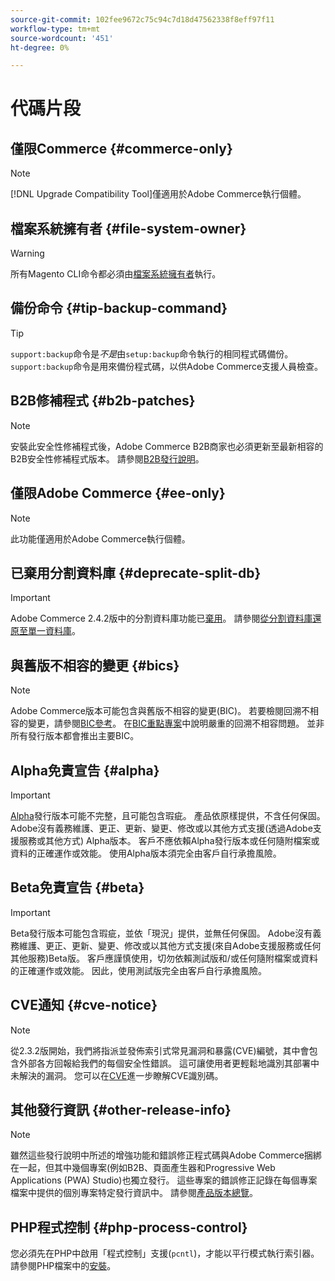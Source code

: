 ```yaml
---
source-git-commit: 102fee9672c75c94c7d18d47562338f8eff97f11
workflow-type: tm+mt
source-wordcount: '451'
ht-degree: 0%

---
```

# 代碼片段

## 僅限Commerce {#commerce-only}

>[!NOTE]
>
>[!DNL Upgrade Compatibility Tool]僅適用於Adobe Commerce執行個體。

<!-- Configuration guide snippets -->

## 檔案系統擁有者 {#file-system-owner}

>[!WARNING]
>
>所有Magento CLI命令都必須由[檔案系統擁有者](/help/configuration/cli/config-cli.md#prerequisites)執行。

## 備份命令 {#tip-backup-command}

>[!TIP]
>
>`support:backup`命令是&#x200B;_不是_&#x200B;由`setup:backup`命令執行的相同程式碼備份。 `support:backup`命令是用來備份程式碼，以供Adobe Commerce支援人員檢查。

## B2B修補程式 {#b2b-patches}

>[!NOTE]
>
>安裝此安全性修補程式後，Adobe Commerce B2B商家也必須更新至最新相容的B2B安全性修補程式版本。 請參閱[B2B發行說明](https://experienceleague.adobe.com/en/docs/commerce-admin/b2b/release-notes)。

## 僅限Adobe Commerce {#ee-only}

>[!NOTE]
>
>此功能僅適用於Adobe Commerce執行個體。

## 已棄用分割資料庫 {#deprecate-split-db}

>[!IMPORTANT]
>
>Adobe Commerce 2.4.2版中的分割資料庫功能已[棄用](https://community.magento.com/t5/Magento-DevBlog/Deprecation-of-Split-Database-in-Magento-Commerce/ba-p/465187?_ga=2.128934671.2024864496.1657558157-1596100530.1657558157)。 請參閱[從分割資料庫還原至單一資料庫](/help/configuration/storage/revert-split-database.md)。

<!-- End of Configuration guide snippets -->

## 與舊版不相容的變更 {#bics}

>[!NOTE]
>
>Adobe Commerce版本可能包含與舊版不相容的變更(BIC)。 若要檢閱回溯不相容的變更，請參閱[BIC參考](https://developer.adobe.com/commerce/php/development/backward-incompatible-changes/reference/)。 在[BIC重點專案](https://developer.adobe.com/commerce/php/development/backward-incompatible-changes/)中說明嚴重的回溯不相容問題。 並非所有發行版本都會推出主要BIC。

## Alpha免責宣告 {#alpha}

>[!IMPORTANT]
>
>[Alpha](/help/release/versioning-policy.md#alpha-patch-release)發行版本可能不完整，且可能包含瑕疵。 產品依原樣提供，不含任何保固。 Adobe沒有義務維護、更正、更新、變更、修改或以其他方式支援(透過Adobe支援服務或其他方式) Alpha版本。 客戶不應依賴Alpha發行版本或任何隨附檔案或資料的正確運作或效能。 使用Alpha版本須完全由客戶自行承擔風險。

## Beta免責宣告 {#beta}

>[!IMPORTANT]
>
>Beta發行版本可能包含瑕疵，並依「現況」提供，並無任何保固。 Adobe沒有義務維護、更正、更新、變更、修改或以其他方式支援(來自Adobe支援服務或任何其他服務)Beta版。 客戶應謹慎使用，切勿依賴測試版和/或任何隨附檔案或資料的正確運作或效能。 因此，使用測試版完全由客戶自行承擔風險。

## CVE通知 {#cve-notice}

>[!NOTE]
>
>從2.3.2版開始，我們將指派並發佈索引式常見漏洞和暴露(CVE)編號，其中會包含外部各方回報給我們的每個安全性錯誤。 這可讓使用者更輕鬆地識別其部署中未解決的漏洞。 您可以在[CVE](https://cve.mitre.org/)進一步瞭解CVE識別碼。

## 其他發行資訊 {#other-release-info}

>[!NOTE]
>
>雖然這些發行說明中所述的增強功能和錯誤修正程式碼與Adobe Commerce捆綁在一起，但其中幾個專案(例如B2B、頁面產生器和Progressive Web Applications (PWA) Studio)也獨立發行。 這些專案的錯誤修正記錄在每個專案檔案中提供的個別專案特定發行資訊中。 請參閱[產品版本總覽](/help/release/release-notes/overview.md)。

## PHP程式控制 {#php-process-control}

您必須先在PHP中啟用「程式控制」支援(`pcntl`)，才能以平行模式執行索引器。 請參閱PHP檔案中的[安裝](https://www.php.net/manual/en/pcntl.installation.php)。
